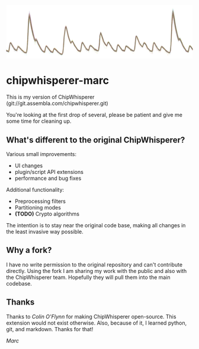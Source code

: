 
![Hero image](doc/marc/readme/hero.png)

chipwhisperer-marc
==================

This is my version of ChipWhisperer (git://git.assembla.com/chipwhisperer.git)

You're looking at the first drop of several, please be patient
and give me some time for cleaning up.


What's different to the original ChipWhisperer?
-----------------------------------------------

Various small improvements:

  - UI changes
  - plugin/script API extensions
  - performance and bug fixes

Additional functionality:

  - Preprocessing filters
  - Partitioning modes
  - **(TODO)** Crypto algorithms

The intention is to stay near the original code base, making all
changes in the least invasive way possible.


Why a fork?
-----------

I have no write permission to the original repository and can't
contribute directly.  Using the fork I am sharing my work with
the public and also with the ChipWhisperer team.  Hopefully they
will pull them into the main codebase.


Thanks
------

Thanks to *Colin O'Flynn* for making ChipWhisperer open-source.
This extension would not exist otherwise.  Also, because of it, I
learned python, git, and markdown.  Thanks for that!

_Marc_

